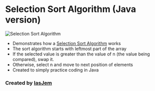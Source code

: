 # Selection Sort Algorithm (Java version)

![Selection Sort Algorithm](https://he-s3.s3.amazonaws.com/media/uploads/2888f5b.png)

* Demonstrates how a [Selection Sort Algorithm](http://www.java2novice.com/java-sorting-algorithms/selection-sort/) works
* The sort algorithm starts with leftmost part of the array
* If the selected value is greater than the value of n (the value being compared), swap it. 
* Otherwise, select n and move to next position of elements
* Created to simply practice coding in Java 

### Created by [IasJem](https://github.com/iasjem)
